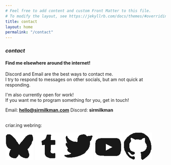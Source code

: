 ```yaml
---
# Feel free to add content and custom Front Matter to this file.
# To modify the layout, see https://jekyllrb.com/docs/themes/#overriding-theme-defaults
title: contact
layout: home
permalink: "/contact"
---
```





### *contact*




#### Find me elsewhere around the internet!


Discord and Email are the best ways to contact me.<br>
I try to respond to messages on other socials, but am not quick at responding.<br>

I'm also currently open for work! <br>
If you want me to program something for you, get in touch!<br>


Email: <b>hello@sirmilkman.com</b>
Discord: <b>sirmilkman</b><br><br>

criar.ing webring: <webring-css class="fakeLink"></webring-css>

 <a href="https://bsky.app/profile/sirmilkman.bsky.social" class="nocol "><img class="icon " src="/assets/icons/Bsky.png" /></a>
 <a href="https://sirmilkman.tumblr.com/" class="nocol "><img class="icon " src="/assets/icons/tumblr.png" /></a>
 <a href="https://x.com/sirmilkman_" class="nocol "><img class="icon " src="/assets/icons/twitter.png" /></a>
 <a href="https://www.youtube.com/@sirmilkman" class="nocol "><img class="icon " src="/assets/icons/youtube.png" /></a>
 <a href="https://github.com/SirMilkman" class="nocol "><img class="icon " src="/assets/icons/github.png" /></a>


<script src="https://criar.ing/criaring.js"></script>

